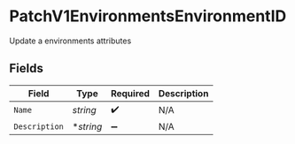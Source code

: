 # PatchV1EnvironmentsEnvironmentID

Update a environments attributes


## Fields

| Field              | Type               | Required           | Description        |
| ------------------ | ------------------ | ------------------ | ------------------ |
| `Name`             | *string*           | :heavy_check_mark: | N/A                |
| `Description`      | **string*          | :heavy_minus_sign: | N/A                |